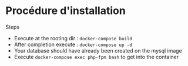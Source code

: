 # Procédure d'installation

Steps

   * Execute at the rooting dir : `docker-compose build`
   * After completion execute : `docker-compose up -d`
   * Your database should have already been created on the mysql image
   * Execute `docker-compose exec php-fpm bash` to get into the container